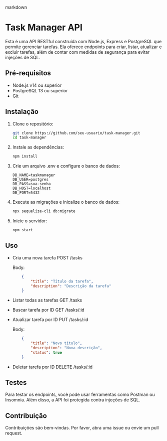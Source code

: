 markdown
# Task Manager API

Esta é uma API RESTful construída com Node.js, Express e PostgreSQL que permite gerenciar tarefas. Ela oferece endpoints para criar, listar, atualizar e excluir tarefas, além de contar com medidas de segurança para evitar injeções de SQL.

## Pré-requisitos

- Node.js v14 ou superior
- PostgreSQL 13 ou superior
- Git

## Instalação

1. Clone o repositório:
   ```bash
   git clone https://github.com/seu-usuario/task-manager.git
   cd task-manager

2. Instale as dependências: 
    ```bash
    npm install

3. Crie um arquivo .env e configure o banco de dados:
    ```env
    DB_NAME=taskmanager
    DB_USER=postgres
    DB_PASS=sua-senha
    DB_HOST=localhost
    DB_PORT=5432

4. Execute as migrações e inicalize o banco de dados: 
    ```bash
    npx sequelize-cli db:migrate


5. Inicie o servidor:
    ```bash
    npm start

## Uso

- Cria uma nova tarefa
    POST /tasks

    Body: 
    ```json 
        {
            "title": "Título da tarefa",
            "description": "Descrição da tarefa"
        }

- Listar todas as tarefas
    GET /tasks

- Buscar tarefa por ID
    GET /tasks/:id

- Atualizar tarefa por ID
    PUT /tasks/:id

    Body:
    ```json
        {
            "title": "Novo título",
            "description": "Nova descrição",
            "status": true
        }

- Deletar tarefa por ID
    DELETE /tasks/:id

## Testes

Para testar os endpoints, você pode usar ferramentas como Postman ou Insomnia. Além disso, a API foi protegida contra injeções de SQL.

## Contribuição

Contribuições são bem-vindas. Por favor, abra uma issue ou envie um pull request.